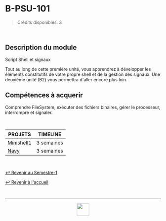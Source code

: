 # B-PSU-101

> Crédits disponibles: 3

<br>

## Description du module

Script Shell et signaux

Tout au long de cette première unité, vous apprendrez à développer les éléments constitutifs de votre propre shell et de la gestion des signaux. Une deuxième unité (B2) vous permettra d'aller encore plus loin.

## Compétences à acquerir

Comprendre FileSystem, exécuter des fichiers binaires, gérer le processeur, interrompre et signaler.

<br>

<table align="center">
    <thead>
        <tr>
            <th>PROJETS</th>
            <th>TIMELINE</th>
        </tr>
    </thead>
    <tbody>
        <tr>
            <td><a href="https://github.com/Studio-17/Epitech-Subjects/tree/main/Semester-1/B-PSU-101/Minishell1">Minishell1</a></td>
            <td align="center">3 semaines</td>
        </tr>
        <tr>
            <td><a href="https://github.com/Studio-17/Epitech-Subjects/tree/main/Semester-1/B-PSU-101/Navy">Navy</a></td>
            <td align="center">3 semaines</td>
        </tr>
    </tbody>
</table>

<br>

[↩️ Revenir au Semestre-1](https://github.com/Studio-17/Epitech-Subjects/tree/main/Semester-1)

[↩️ Revenir à l'accueil](https://github.com/Studio-17/Epitech-Subjects)

<br>

---

<div align="center">

<a href="https://github.com/Studio-17" target="_blank"><img src="../../voc17.gif" width="40"></a>

</div>
